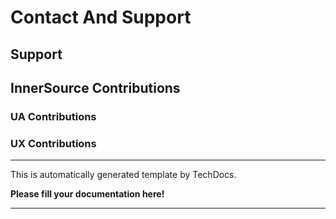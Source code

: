 
# Contact And Support

## Support

## InnerSource Contributions

### UA Contributions

### UX Contributions

---

This is automatically generated template by TechDocs.

**Please fill your documentation here!**

---
